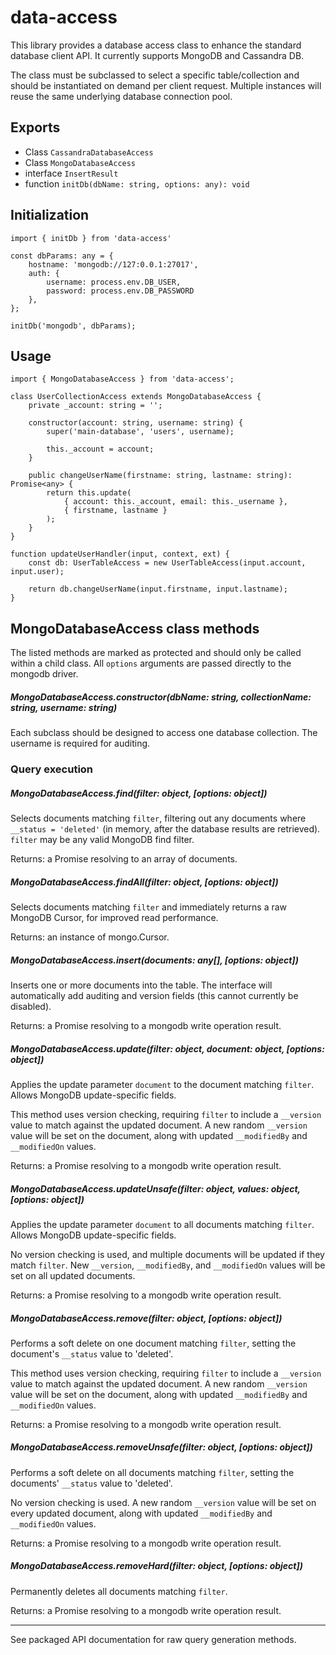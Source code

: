 # data-access

This library provides a database access class to enhance the standard database client API. It currently supports MongoDB and Cassandra DB.

The class must be subclassed to select a specific table/collection and should be instantiated on demand per client request. Multiple instances will reuse the same underlying database connection pool.

## Exports

-   Class `CassandraDatabaseAccess`
-   Class `MongoDatabaseAccess`
-   interface `InsertResult`
-   function `initDb(dbName: string, options: any): void`

## Initialization

```
import { initDb } from 'data-access'

const dbParams: any = {
    hostname: 'mongodb://127:0.0.1:27017',
    auth: {
        username: process.env.DB_USER,
        password: process.env.DB_PASSWORD
    },
};

initDb('mongodb', dbParams);
```

## Usage

```
import { MongoDatabaseAccess } from 'data-access';

class UserCollectionAccess extends MongoDatabaseAccess {
    private _account: string = '';

    constructor(account: string, username: string) {
        super('main-database', 'users', username);

        this._account = account;
    }

    public changeUserName(firstname: string, lastname: string): Promise<any> {
        return this.update(
            { account: this._account, email: this._username },
            { firstname, lastname }
        );
    }
}

function updateUserHandler(input, context, ext) {
    const db: UserTableAccess = new UserTableAccess(input.account, input.user);

    return db.changeUserName(input.firstname, input.lastname);
}
```

## MongoDatabaseAccess class methods

The listed methods are marked as protected and should only be called within a child class. All `options` arguments are passed directly to the mongodb driver.

##### MongoDatabaseAccess.constructor(dbName: string, collectionName: string, username: string)

Each subclass should be designed to access one database collection. The username is required for auditing.

### Query execution

##### MongoDatabaseAccess.find(filter: object, [options: object])

Selects documents matching `filter`, filtering out any documents where `__status = 'deleted'` (in memory, after the database results are retrieved). `filter` may be any valid MongoDB find filter.

Returns: a Promise resolving to an array of documents.

##### MongoDatabaseAccess.findAll(filter: object, [options: object])

Selects documents matching `filter` and immediately returns a raw MongoDB Cursor, for improved read performance.

Returns: an instance of mongo.Cursor.

##### MongoDatabaseAccess.insert(documents: any[], [options: object])

Inserts one or more documents into the table. The interface will automatically add auditing and version fields (this cannot currently be disabled).

Returns: a Promise resolving to a mongodb write operation result.

##### MongoDatabaseAccess.update(filter: object, document: object, [options: object])

Applies the update parameter `document` to the document matching `filter`. Allows MongoDB update-specific fields.

This method uses version checking, requiring `filter` to include a `__version` value to match against the updated document. A new random `__version` value will be set on the document, along with updated `__modifiedBy` and `__modifiedOn` values.

Returns: a Promise resolving to a mongodb write operation result.

##### MongoDatabaseAccess.updateUnsafe(filter: object, values: object, [options: object])

Applies the update parameter `document` to all documents matching `filter`. Allows MongoDB update-specific fields.

No version checking is used, and multiple documents will be updated if they match `filter`. New `__version`, `__modifiedBy`, and `__modifiedOn` values will be set on all updated documents.

Returns: a Promise resolving to a mongodb write operation result.

##### MongoDatabaseAccess.remove(filter: object, [options: object])

Performs a soft delete on one document matching `filter`, setting the document's `__status` value to 'deleted'.

This method uses version checking, requiring `filter` to include a `__version` value to match against the updated document. A new random `__version` value will be set on the document, along with updated `__modifiedBy` and `__modifiedOn` values.

Returns: a Promise resolving to a mongodb write operation result.

##### MongoDatabaseAccess.removeUnsafe(filter: object, [options: object])

Performs a soft delete on all documents matching `filter`, setting the documents' `__status` value to 'deleted'.

No version checking is used. A new random `__version` value will be set on every updated document, along with updated `__modifiedBy` and `__modifiedOn` values.

Returns: a Promise resolving to a mongodb write operation result.

##### MongoDatabaseAccess.removeHard(filter: object, [options: object])

Permanently deletes all documents matching `filter`.

Returns: a Promise resolving to a mongodb write operation result.

---

See packaged API documentation for raw query generation methods.
